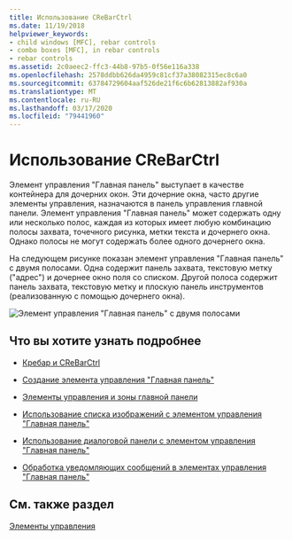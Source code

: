 ```yaml
---
title: Использование CReBarCtrl
ms.date: 11/19/2018
helpviewer_keywords:
- child windows [MFC], rebar controls
- combo boxes [MFC], in rebar controls
- rebar controls
ms.assetid: 2c0aeec2-ffc3-44b8-97b5-0f56e116a338
ms.openlocfilehash: 2578ddbb626da4959c81cf37a38082315ec8c6a0
ms.sourcegitcommit: 63784729604aaf526de21f6c6b62813882af930a
ms.translationtype: MT
ms.contentlocale: ru-RU
ms.lasthandoff: 03/17/2020
ms.locfileid: "79441960"
---
```

# <a name="using-crebarctrl"></a>Использование CReBarCtrl

Элемент управления "Главная панель" выступает в качестве контейнера для дочерних окон. Эти дочерние окна, часто другие элементы управления, назначаются в панель управления главной панели. Элемент управления "Главная панель" может содержать одну или несколько полос, каждая из которых имеет любую комбинацию полосы захвата, точечного рисунка, метки текста и дочернего окна. Однако полосы не могут содержать более одного дочернего окна.

На следующем рисунке показан элемент управления "Главная панель" с двумя полосами. Одна содержит панель захвата, текстовую метку ("адрес") и дочернее окно поля со списком. Другой полоса содержит панель захвата, текстовую метку и плоскую панель инструментов (реализованную с помощью дочернего окна).

![Элемент управления "Главная панель" с двумя полосами](../mfc/media/vc4ruz1.gif "Элемент управления главный панели с двумя полосами")

## <a name="what-do-you-want-to-know-more-about"></a>Что вы хотите узнать подробнее

- [Кребар и CReBarCtrl](../mfc/crebar-vs-crebarctrl.md)

- [Создание элемента управления "Главная панель"](../mfc/creating-a-rebar-control.md)

- [Элементы управления и зоны главной панели](../mfc/rebar-controls-and-bands.md)

- [Использование списка изображений с элементом управления "Главная панель"](../mfc/using-an-image-list-with-a-rebar-control.md)

- [Использование диалоговой панели с элементом управления "Главная панель"](../mfc/using-a-dialog-bar-with-a-rebar-control.md)

- [Обработка уведомляющих сообщений в элементах управления "Главная панель"](../mfc/processing-notification-messages-in-a-rebar-control.md)

## <a name="see-also"></a>См. также раздел

[Элементы управления](../mfc/controls-mfc.md)
